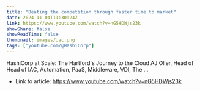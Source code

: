 ```yaml
---
title: "Beating the competition through faster time to market"
date: 2024-11-04T13:30:24Z
link: https://www.youtube.com/watch?v=nG5HDWjs23k
showShare: false
showReadTime: false
thumbnail: images/iac.png
tags: ["youtube.com/@HashiCorp"]
---
```

HashiCorp at Scale: The Hartford's Journey to the Cloud AJ Oller, Head of Head of IAC, Automation, PaaS, Middleware, VDI, The ...

- Link to article: https://www.youtube.com/watch?v=nG5HDWjs23k